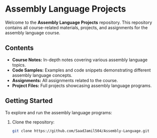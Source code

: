 # Assembly Language Projects

Welcome to the **Assembly Language Projects** repository. This repository contains all course-related materials, projects, and assignments for the assembly language course.

## Contents

- **Course Notes:** In-depth notes covering various assembly language topics.
- **Code Samples:** Examples and code snippets demonstrating different assembly language concepts.
- **Assignments:** All assignments related to the course.
- **Project Files:** Full projects showcasing assembly language programs.

## Getting Started

To explore and run the assembly language programs:

1. Clone the repository:
   ```bash
   git clone https://github.com/SaadJamil504/Assembly-Language.git

